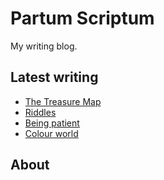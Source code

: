# Partum Scriptum

My writing blog.

## Latest writing

* [The Treasure Map](articles/20210926-treasure-map)
* [Riddles](articles/20210926-riddles)
* [Being patient](articles/20210927-being-patient)
* [Colour world](articles/20210927-colour-world)

## About

